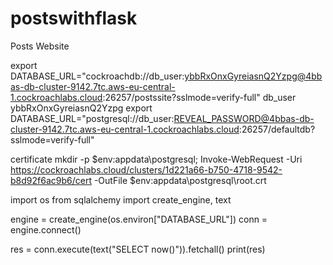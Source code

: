 # postswithflask
Posts Website

export DATABASE_URL="cockroachdb://db_user:ybbRxOnxGyreiasnQ2Yzpg@4bbas-db-cluster-9142.7tc.aws-eu-central-1.cockroachlabs.cloud:26257/postssite?sslmode=verify-full"
db_user
ybbRxOnxGyreiasnQ2Yzpg
export DATABASE_URL="postgresql://db_user:REVEAL_PASSWORD@4bbas-db-cluster-9142.7tc.aws-eu-central-1.cockroachlabs.cloud:26257/defaultdb?sslmode=verify-full"

certificate
mkdir -p $env:appdata\postgresql\; Invoke-WebRequest -Uri https://cockroachlabs.cloud/clusters/1d221a66-b750-4718-9542-b8d92f6ac9b6/cert -OutFile $env:appdata\postgresql\root.crt


import os
from sqlalchemy import create_engine, text

engine = create_engine(os.environ["DATABASE_URL"])
conn = engine.connect()

res = conn.execute(text("SELECT now()")).fetchall()
print(res)